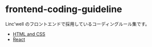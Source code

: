 # frontend-coding-guideline

Linc'well のフロントエンドで採用しているコーディングルール集です。

- [HTML and CSS](html-and-css/README.md)
- [React](react/README.md)
